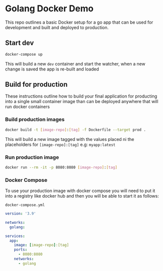 # Golang Docker Demo

This repo outlines a basic Docker setup for a go app that can be used for development and built and deployed to production.

## Start dev
```BASH
docker-compose up
```
This will build a new `dev` container and start the watcher, when a new change is saved the app is re-built and loaded

## Build for production
These instructions outline how to build your final application for producting into a single small container image than can be deployed anywhere that will run docker containers

### Build production images
```BASH
docker build -t [image-repo]:[tag] -f Dockerfile --target prod .
```
This will build a new image tagged with the values placed ni the placeholders for `[image-repo]:[tag]` e.g: `myapp:latest`

### Run production image
```BASH
docker run --rm -it -p 8080:8080 [image-repo]:[tag]
```

### Docker Compose
To use your production image with docker compose you will need to put it into a registry like docker hub and then you will be able to start it as follows:

`docker-compose.yml`
```YAML
version: '3.9'

networks:
  golang:

services:
  app:
    image: [image-repo]:[tag]
    ports:
      - 8080:8080
    networks:
      - golang
```